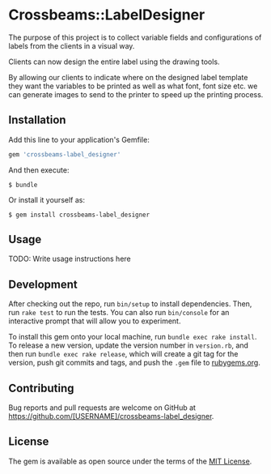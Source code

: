 # Crossbeams::LabelDesigner

The purpose of this project is to collect variable fields and configurations of labels from the clients in a visual way.

Clients can now design the entire label using the drawing tools.

By allowing our clients to indicate where on the designed label template they want the variables to be printed
as well as what font, font size etc. we can generate images to send to the printer to speed up the printing process.

## Installation

Add this line to your application's Gemfile:

```ruby
gem 'crossbeams-label_designer'
```

And then execute:

    $ bundle

Or install it yourself as:

    $ gem install crossbeams-label_designer

## Usage

TODO: Write usage instructions here

## Development

After checking out the repo, run `bin/setup` to install dependencies. Then, run `rake test` to run the tests. You can also run `bin/console` for an interactive prompt that will allow you to experiment.

To install this gem onto your local machine, run `bundle exec rake install`. To release a new version, update the version number in `version.rb`, and then run `bundle exec rake release`, which will create a git tag for the version, push git commits and tags, and push the `.gem` file to [rubygems.org](https://rubygems.org).

## Contributing

Bug reports and pull requests are welcome on GitHub at https://github.com/[USERNAME]/crossbeams-label_designer.


## License

The gem is available as open source under the terms of the [MIT License](http://opensource.org/licenses/MIT).

